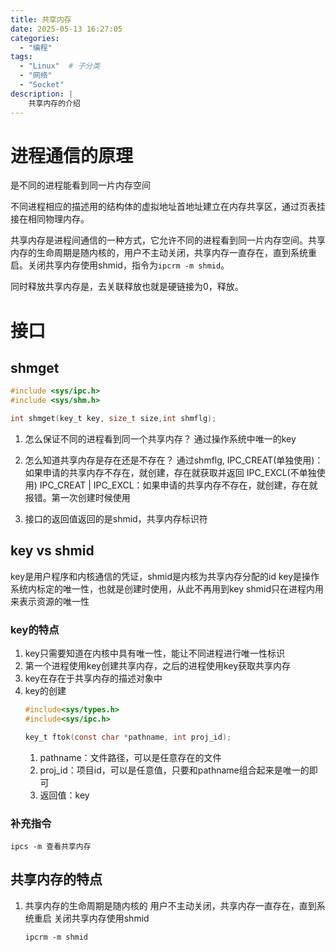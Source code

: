 ```yaml
---
title: 共享内存
date: 2025-05-13 16:27:05
categories: 
  - "编程"
tags:
  - "Linux"  # 子分类
  - "网络"
  - "Socket"
description: |
    共享内存的介绍
---
```

# 进程通信的原理
是不同的进程能看到同一片内存空间

不同进程相应的描述用的结构体的虚拟地址首地址建立在内存共享区，通过页表挂接在相同物理内存。

共享内存是进程间通信的一种方式，它允许不同的进程看到同一片内存空间。共享内存的生命周期是随内核的，用户不主动关闭，共享内存一直存在，直到系统重启。关闭共享内存使用shmid，指令为`ipcrm -m shmid`。

同时释放共享内存是，去关联释放也就是硬链接为0，释放。

# 接口

## shmget

```c
#include <sys/ipc.h>
#include <sys/shm.h>

int shmget(key_t key, size_t size,int shmflg);
```
1. 怎么保证不同的进程看到同一个共享内存？
   通过操作系统中唯一的key

2. 怎么知道共享内存是存在还是不存在？
   通过shmflg,
   IPC_CREAT(单独使用)：如果申请的共享内存不存在，就创建，存在就获取并返回
   IPC_EXCL(不单独使用)
   IPC_CREAT | IPC_EXCL：如果申请的共享内存不存在，就创建，存在就报错。第一次创建时候使用

3. 接口的返回值返回的是shmid，共享内存标识符



## key vs shmid

key是用户程序和内核通信的凭证，shmid是内核为共享内存分配的id
key是操作系统内标定的唯一性，也就是创建时使用，从此不再用到key
shmid只在进程内用来表示资源的唯一性

### key的特点
1. key只需要知道在内核中具有唯一性，能让不同进程进行唯一性标识
2. 第一个进程使用key创建共享内存，之后的进程使用key获取共享内存
3. key在存在于共享内存的描述对象中
4. key的创建
   ```c
   #include<sys/types.h>
   #include<sys/ipc.h>

   key_t ftok(const char *pathname, int proj_id);

   ```
   1. pathname：文件路径，可以是任意存在的文件
   2. proj_id：项目id，可以是任意值，只要和pathname组合起来是唯一的即可
   3. 返回值：key

### 补充指令
```
ipcs -m 查看共享内存
```


## 共享内存的特点
1. 共享内存的生命周期是随内核的
   用户不主动关闭，共享内存一直存在，直到系统重启
   关闭共享内存使用shmid
   ```
   ipcrm -m shmid
   ```